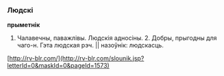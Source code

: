 ### Людскі
**прыметнік**

1. Чалавечны, паважлівы. Людскія адносіны. 2. Добры, прыгодны для чаго-н. Гэта людская рэч. || назоўнік: людскасць.

<a rel="author">[http://rv-blr.com/](http://rv-blr.com/slounik.jsp?letterId=0&maskId=0&pageId=1573)</a>
